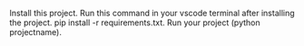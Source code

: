 Install this project.
Run this command in your vscode terminal after installing the project.
pip install -r requirements.txt.
Run your project (python projectname).
